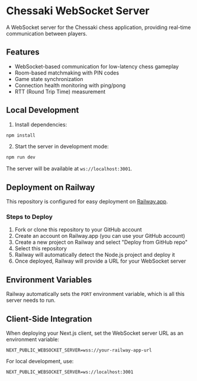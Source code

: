 # Chessaki WebSocket Server

A WebSocket server for the Chessaki chess application, providing real-time communication between players.

## Features

- WebSocket-based communication for low-latency chess gameplay
- Room-based matchmaking with PIN codes
- Game state synchronization
- Connection health monitoring with ping/pong
- RTT (Round Trip Time) measurement

## Local Development

1. Install dependencies:
```bash
npm install
```

2. Start the server in development mode:
```bash
npm run dev
```

The server will be available at `ws://localhost:3001`.

## Deployment on Railway

This repository is configured for easy deployment on [Railway.app](https://railway.app/).

### Steps to Deploy

1. Fork or clone this repository to your GitHub account
2. Create an account on Railway.app (you can use your GitHub account)
3. Create a new project on Railway and select "Deploy from GitHub repo"
4. Select this repository
5. Railway will automatically detect the Node.js project and deploy it
6. Once deployed, Railway will provide a URL for your WebSocket server

## Environment Variables

Railway automatically sets the `PORT` environment variable, which is all this server needs to run.

## Client-Side Integration

When deploying your Next.js client, set the WebSocket server URL as an environment variable:

```
NEXT_PUBLIC_WEBSOCKET_SERVER=wss://your-railway-app-url
```

For local development, use:
```
NEXT_PUBLIC_WEBSOCKET_SERVER=ws://localhost:3001
```